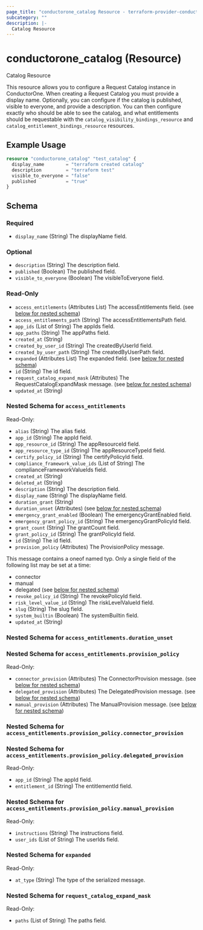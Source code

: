 ```yaml
---
page_title: "conductorone_catalog Resource - terraform-provider-conductorone"
subcategory: ""
description: |-
  Catalog Resource
---
```


# conductorone_catalog (Resource)

Catalog Resource

This resource allows you to configure a Request Catalog instance in ConductorOne.
When creating a Request Catalog you must provide a display name. Optionally, you can configure if the catalog is published, visible to everyone, and provide a description. 
You can then configure exactly who should be able to see the catalog, and what entitlements should be requestable with the `catalog_visibility_bindings_resource` 
and `catalog_entitlement_bindings_resource` resources.

## Example Usage

```terraform
resource "conductorone_catalog" "test_catalog" {
  display_name        = "terraform created catalog"
  description         = "terraform test"
  visible_to_everyone = "false"
  published           = "true"
}
```

<!-- schema generated by tfplugindocs -->
## Schema

### Required

- `display_name` (String) The displayName field.

### Optional

- `description` (String) The description field.
- `published` (Boolean) The published field.
- `visible_to_everyone` (Boolean) The visibleToEveryone field.

### Read-Only

- `access_entitlements` (Attributes List) The accessEntitlements field. (see [below for nested schema](#nestedatt--access_entitlements))
- `access_entitlements_path` (String) The accessEntitlementsPath field.
- `app_ids` (List of String) The appIds field.
- `app_paths` (String) The appPaths field.
- `created_at` (String)
- `created_by_user_id` (String) The createdByUserId field.
- `created_by_user_path` (String) The createdByUserPath field.
- `expanded` (Attributes List) The expanded field. (see [below for nested schema](#nestedatt--expanded))
- `id` (String) The id field.
- `request_catalog_expand_mask` (Attributes) The RequestCatalogExpandMask message. (see [below for nested schema](#nestedatt--request_catalog_expand_mask))
- `updated_at` (String)

<a id="nestedatt--access_entitlements"></a>
### Nested Schema for `access_entitlements`

Read-Only:

- `alias` (String) The alias field.
- `app_id` (String) The appId field.
- `app_resource_id` (String) The appResourceId field.
- `app_resource_type_id` (String) The appResourceTypeId field.
- `certify_policy_id` (String) The certifyPolicyId field.
- `compliance_framework_value_ids` (List of String) The complianceFrameworkValueIds field.
- `created_at` (String)
- `deleted_at` (String)
- `description` (String) The description field.
- `display_name` (String) The displayName field.
- `duration_grant` (String)
- `duration_unset` (Attributes) (see [below for nested schema](#nestedatt--access_entitlements--duration_unset))
- `emergency_grant_enabled` (Boolean) The emergencyGrantEnabled field.
- `emergency_grant_policy_id` (String) The emergencyGrantPolicyId field.
- `grant_count` (String) The grantCount field.
- `grant_policy_id` (String) The grantPolicyId field.
- `id` (String) The id field.
- `provision_policy` (Attributes) The ProvisionPolicy message.

This message contains a oneof named typ. Only a single field of the following list may be set at a time:
  - connector
  - manual
  - delegated (see [below for nested schema](#nestedatt--access_entitlements--provision_policy))
- `revoke_policy_id` (String) The revokePolicyId field.
- `risk_level_value_id` (String) The riskLevelValueId field.
- `slug` (String) The slug field.
- `system_builtin` (Boolean) The systemBuiltin field.
- `updated_at` (String)

<a id="nestedatt--access_entitlements--duration_unset"></a>
### Nested Schema for `access_entitlements.duration_unset`


<a id="nestedatt--access_entitlements--provision_policy"></a>
### Nested Schema for `access_entitlements.provision_policy`

Read-Only:

- `connector_provision` (Attributes) The ConnectorProvision message. (see [below for nested schema](#nestedatt--access_entitlements--provision_policy--connector_provision))
- `delegated_provision` (Attributes) The DelegatedProvision message. (see [below for nested schema](#nestedatt--access_entitlements--provision_policy--delegated_provision))
- `manual_provision` (Attributes) The ManualProvision message. (see [below for nested schema](#nestedatt--access_entitlements--provision_policy--manual_provision))

<a id="nestedatt--access_entitlements--provision_policy--connector_provision"></a>
### Nested Schema for `access_entitlements.provision_policy.connector_provision`


<a id="nestedatt--access_entitlements--provision_policy--delegated_provision"></a>
### Nested Schema for `access_entitlements.provision_policy.delegated_provision`

Read-Only:

- `app_id` (String) The appId field.
- `entitlement_id` (String) The entitlementId field.


<a id="nestedatt--access_entitlements--provision_policy--manual_provision"></a>
### Nested Schema for `access_entitlements.provision_policy.manual_provision`

Read-Only:

- `instructions` (String) The instructions field.
- `user_ids` (List of String) The userIds field.




<a id="nestedatt--expanded"></a>
### Nested Schema for `expanded`

Read-Only:

- `at_type` (String) The type of the serialized message.


<a id="nestedatt--request_catalog_expand_mask"></a>
### Nested Schema for `request_catalog_expand_mask`

Read-Only:

- `paths` (List of String) The paths field.
